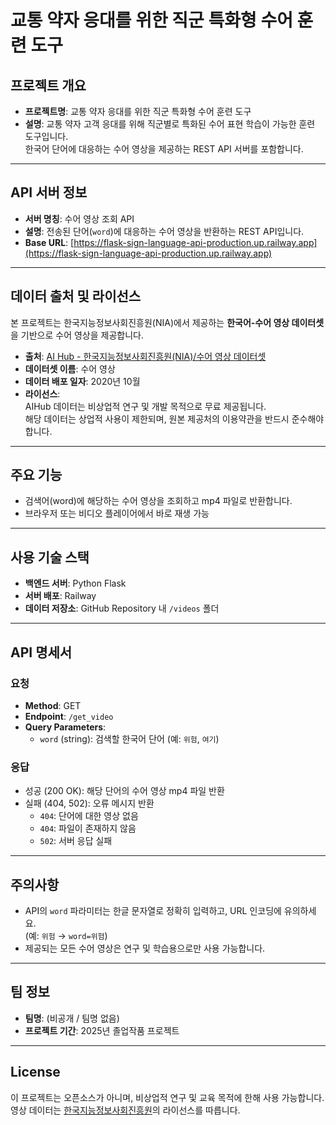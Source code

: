 # 교통 약자 응대를 위한 직군 특화형 수어 훈련 도구

## 프로젝트 개요
- **프로젝트명**: 교통 약자 응대를 위한 직군 특화형 수어 훈련 도구
- **설명**: 교통 약자 고객 응대를 위해 직군별로 특화된 수어 표현 학습이 가능한 훈련 도구입니다.  
  한국어 단어에 대응하는 수어 영상을 제공하는 REST API 서버를 포함합니다.

---

## API 서버 정보
- **서버 명칭**: 수어 영상 조회 API
- **설명**: 전송된 단어(`word`)에 대응하는 수어 영상을 반환하는 REST API입니다.
- **Base URL**: [https://flask-sign-language-api-production.up.railway.app](https://flask-sign-language-api-production.up.railway.app)

---

## 데이터 출처 및 라이선스
본 프로젝트는 한국지능정보사회진흥원(NIA)에서 제공하는 **한국어-수어 영상 데이터셋**을 기반으로 수어 영상을 제공합니다.

- **출처**: [AI Hub - 한국지능정보사회진흥원(NIA)/수어 영상 데이터셋](https://www.aihub.or.kr/aihubdata/data/view.do?currMenu=115&topMenu=100&dataSetSn=103)
- **데이터셋 이름**: 수어 영상
- **데이터 배포 일자**: 2020년 10월
- **라이선스**:  
  AIHub 데이터는 비상업적 연구 및 개발 목적으로 무료 제공됩니다.  
  해당 데이터는 상업적 사용이 제한되며, 원본 제공처의 이용약관을 반드시 준수해야 합니다.

---

## 주요 기능
- 검색어(word)에 해당하는 수어 영상을 조회하고 mp4 파일로 반환합니다.
- 브라우저 또는 비디오 플레이어에서 바로 재생 가능

---

## 사용 기술 스택
- **백엔드 서버**: Python Flask
- **서버 배포**: Railway
- **데이터 저장소**: GitHub Repository 내 `/videos` 폴더

---

## API 명세서
### 요청
- **Method**: GET  
- **Endpoint**: `/get_video`  
- **Query Parameters**:  
  - `word` (string): 검색할 한국어 단어 (예: `위험`, `여기`)

### 응답
- 성공 (200 OK): 해당 단어의 수어 영상 mp4 파일 반환  
- 실패 (404, 502): 오류 메시지 반환  
  - `404`: 단어에 대한 영상 없음  
  - `404`: 파일이 존재하지 않음  
  - `502`: 서버 응답 실패

---

## 주의사항
- API의 `word` 파라미터는 한글 문자열로 정확히 입력하고, URL 인코딩에 유의하세요.  
  (예: `위험` → `word=위험`)
- 제공되는 모든 수어 영상은 연구 및 학습용으로만 사용 가능합니다.

---

## 팀 정보
- **팀명**: (비공개 / 팀명 없음)
- **프로젝트 기간**: 2025년 졸업작품 프로젝트

---

## License
이 프로젝트는 오픈소스가 아니며, 비상업적 연구 및 교육 목적에 한해 사용 가능합니다.  
영상 데이터는 [한국지능정보사회진흥원](https://aihub.or.kr)의 라이선스를 따릅니다.
